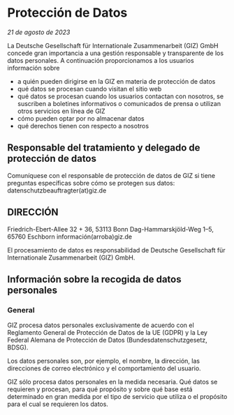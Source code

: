 # Protección de Datos

*21 de agosto de 2023*

La Deutsche Gesellschaft für Internationale Zusammenarbeit (GIZ) GmbH concede gran importancia a una gestión responsable y transparente de los datos personales. A continuación proporcionamos a los usuarios información sobre

- a quién pueden dirigirse en la GIZ en materia de protección de datos
- qué datos se procesan cuando visitan el sitio web
- qué datos se procesan cuando los usuarios contactan con nosotros, se suscriben a boletines informativos o comunicados de prensa o utilizan otros servicios en línea de GIZ
- cómo pueden optar por no almacenar datos
- qué derechos tienen con respecto a nosotros

## Responsable del tratamiento y delegado de protección de datos

Comuníquese con el responsable de protección de datos de GIZ si tiene preguntas específicas sobre cómo se protegen sus datos:
datenschutzbeauftragter(at)giz.de

## DIRECCIÓN

Friedrich-Ebert-Allee 32 + 36, 53113 Bonn
Dag-Hammarskjöld-Weg 1–5, 65760 Eschborn
información(arroba)giz.de

El procesamiento de datos es responsabilidad de Deutsche Gesellschaft für Internationale Zusammenarbeit (GIZ) GmbH.

## Información sobre la recogida de datos personales

### General

GIZ procesa datos personales exclusivamente de acuerdo con el Reglamento General de Protección de Datos de la UE (GDPR) y la Ley Federal Alemana de Protección de Datos (Bundesdatenschutzgesetz, BDSG).

Los datos personales son, por ejemplo, el nombre, la dirección, las direcciones de correo electrónico y el comportamiento del usuario.

GIZ sólo procesa datos personales en la medida necesaria. Qué datos se requieren y procesan, para qué propósito y sobre qué base está determinado en gran medida por el tipo de servicio que utiliza o el propósito para el cual se requieren los datos.
